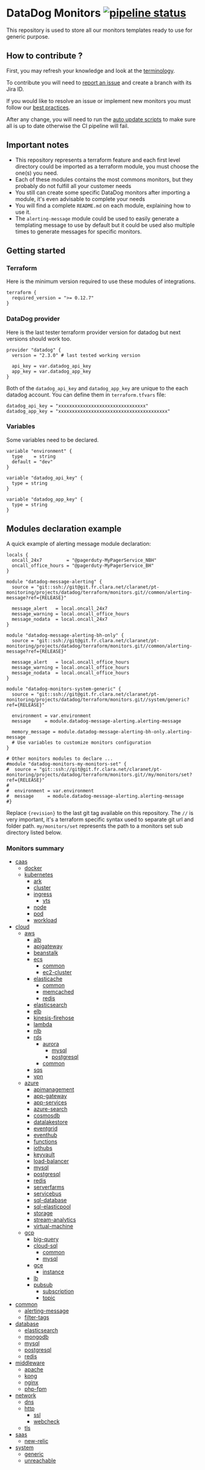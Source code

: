 # DataDog Monitors [![pipeline status](https://git.fr.clara.net/claranet/pt-monitoring/projects/datadog/terraform/monitors/badges/master/pipeline.svg)](https://git.fr.clara.net/claranet/pt-monitoring/projects/datadog/terraform/monitors/commits/master) #

This repository is used to store all our monitors templates ready to use for generic purpose.

## How to contribute ? ##

First, you may refresh your knowledge and look at the [terminology](https://confluence.fr.clara.net/display/DAT/Getting+started).

To contribute you will need to [report an issue](https://confluence.fr.clara.net/display/DAT/Project+and+Workflow) and create a branch with its Jira ID.

If you would like to resolve an issue or implement new monitors you must follow our [best practices](https://confluence.fr.clara.net/display/DAT/Templates+monitors).

After any change, you will need to run the [auto update scripts](https://git.fr.clara.net/claranet/pt-monitoring/projects/datadog/terraform/scripts/blob/master/README.md) to make sure all is up to date otherwise the CI pipeline will fail.

## Important notes ##

* This repository represents a terraform feature and each first level directory could be imported as a terraform module, you must choose the one(s) you need.
* Each of these modules contains the most commons monitors, but they probably do not fulfill all your customer needs
* You still can create some specific DataDog monitors after importing a module, it's even advisable to complete your needs
* You will find a complete `README.md` on each module, explaining how to use it.
* The `alerting-message` module could be used to easily generate a templating message to use by default but it could be used also multiple times to generate messages for specific monitors.

## Getting started ##

### Terraform ###

Here is the minimum version required to use these modules of integrations.

```
terraform {
  required_version = ">= 0.12.7"
}

```

### DataDog provider ###

Here is the last tester terraform provider version for datadog but next versions should work too.

```
provider "datadog" {
  version = "2.3.0" # last tested working version

  api_key = var.datadog_api_key
  app_key = var.datadog_app_key
}

```

Both of the `datadog_api_key` and `datadog_app_key` are unique to the each datadog account. You can define them in `terraform.tfvars` file:

```
datadog_api_key = "xxxxxxxxxxxxxxxxxxxxxxxxxxxxxxxx"
datadog_app_key = "xxxxxxxxxxxxxxxxxxxxxxxxxxxxxxxxxxxxxxxx"
```

### Variables ###

Some variables need to be declared.

```
variable "environment" {
  type    = string
  default = "dev"
}

variable "datadog_api_key" {
  type = string
}

variable "datadog_app_key" {
  type = string
}

```

## Modules declaration example ##

A quick example of alerting message module declaration:

```
locals {
  oncall_24x7         = "@pagerduty-MyPagerService_NBH"
  oncall_office_hours = "@pagerduty-MyPagerService_BH"
}

module "datadog-message-alerting" {
  source = "git::ssh://git@git.fr.clara.net/claranet/pt-monitoring/projects/datadog/terraform/monitors.git//common/alerting-message?ref={RELEASE}"

  message_alert   = local.oncall_24x7
  message_warning = local.oncall_office_hours
  message_nodata  = local.oncall_24x7
}

module "datadog-message-alerting-bh-only" {
  source = "git::ssh://git@git.fr.clara.net/claranet/pt-monitoring/projects/datadog/terraform/monitors.git//common/alerting-message?ref={RELEASE}"

  message_alert   = local.oncall_office_hours
  message_warning = local.oncall_office_hours
  message_nodata  = local.oncall_office_hours
}

module "datadog-monitors-system-generic" {
  source = "git::ssh://git@git.fr.clara.net/claranet/pt-monitoring/projects/datadog/terraform/monitors.git//system/generic?ref={RELEASE}"

  environment = var.environment
  message     = module.datadog-message-alerting.alerting-message

  memory_message = module.datadog-message-alerting-bh-only.alerting-message
  # Use variables to customize monitors configuration
}

# Other monitors modules to declare ...
#module "datadog-monitors-my-monitors-set" {
#  source = "git::ssh://git@git.fr.clara.net/claranet/pt-monitoring/projects/datadog/terraform/monitors.git//my/monitors/set?ref={RELEASE}"
#
#  environment = var.environment
#  message     = module.datadog-message-alerting.alerting-message
#}

```

Replace `{revision}` to the last git tag available on this repository.
The `//` is very important, it's a terraform specific syntax used to separate git url and folder path.
`my/monitors/set` represents the path to a monitors set sub directory listed below.

### Monitors summary ###

- [caas](https://git.fr.clara.net/claranet/pt-monitoring/projects/datadog/terraform/monitors/tree/master/caas/)
	- [docker](https://git.fr.clara.net/claranet/pt-monitoring/projects/datadog/terraform/monitors/tree/master/caas/docker/)
	- [kubernetes](https://git.fr.clara.net/claranet/pt-monitoring/projects/datadog/terraform/monitors/tree/master/caas/kubernetes/)
		- [ark](https://git.fr.clara.net/claranet/pt-monitoring/projects/datadog/terraform/monitors/tree/master/caas/kubernetes/ark/)
		- [cluster](https://git.fr.clara.net/claranet/pt-monitoring/projects/datadog/terraform/monitors/tree/master/caas/kubernetes/cluster/)
		- [ingress](https://git.fr.clara.net/claranet/pt-monitoring/projects/datadog/terraform/monitors/tree/master/caas/kubernetes/ingress/)
			- [vts](https://git.fr.clara.net/claranet/pt-monitoring/projects/datadog/terraform/monitors/tree/master/caas/kubernetes/ingress/vts/)
		- [node](https://git.fr.clara.net/claranet/pt-monitoring/projects/datadog/terraform/monitors/tree/master/caas/kubernetes/node/)
		- [pod](https://git.fr.clara.net/claranet/pt-monitoring/projects/datadog/terraform/monitors/tree/master/caas/kubernetes/pod/)
		- [workload](https://git.fr.clara.net/claranet/pt-monitoring/projects/datadog/terraform/monitors/tree/master/caas/kubernetes/workload/)
- [cloud](https://git.fr.clara.net/claranet/pt-monitoring/projects/datadog/terraform/monitors/tree/master/cloud/)
	- [aws](https://git.fr.clara.net/claranet/pt-monitoring/projects/datadog/terraform/monitors/tree/master/cloud/aws/)
		- [alb](https://git.fr.clara.net/claranet/pt-monitoring/projects/datadog/terraform/monitors/tree/master/cloud/aws/alb/)
		- [apigateway](https://git.fr.clara.net/claranet/pt-monitoring/projects/datadog/terraform/monitors/tree/master/cloud/aws/apigateway/)
		- [beanstalk](https://git.fr.clara.net/claranet/pt-monitoring/projects/datadog/terraform/monitors/tree/master/cloud/aws/beanstalk/)
		- [ecs](https://git.fr.clara.net/claranet/pt-monitoring/projects/datadog/terraform/monitors/tree/master/cloud/aws/ecs/)
			- [common](https://git.fr.clara.net/claranet/pt-monitoring/projects/datadog/terraform/monitors/tree/master/cloud/aws/ecs/common/)
			- [ec2-cluster](https://git.fr.clara.net/claranet/pt-monitoring/projects/datadog/terraform/monitors/tree/master/cloud/aws/ecs/ec2-cluster/)
		- [elasticache](https://git.fr.clara.net/claranet/pt-monitoring/projects/datadog/terraform/monitors/tree/master/cloud/aws/elasticache/)
			- [common](https://git.fr.clara.net/claranet/pt-monitoring/projects/datadog/terraform/monitors/tree/master/cloud/aws/elasticache/common/)
			- [memcached](https://git.fr.clara.net/claranet/pt-monitoring/projects/datadog/terraform/monitors/tree/master/cloud/aws/elasticache/memcached/)
			- [redis](https://git.fr.clara.net/claranet/pt-monitoring/projects/datadog/terraform/monitors/tree/master/cloud/aws/elasticache/redis/)
		- [elasticsearch](https://git.fr.clara.net/claranet/pt-monitoring/projects/datadog/terraform/monitors/tree/master/cloud/aws/elasticsearch/)
		- [elb](https://git.fr.clara.net/claranet/pt-monitoring/projects/datadog/terraform/monitors/tree/master/cloud/aws/elb/)
		- [kinesis-firehose](https://git.fr.clara.net/claranet/pt-monitoring/projects/datadog/terraform/monitors/tree/master/cloud/aws/kinesis-firehose/)
		- [lambda](https://git.fr.clara.net/claranet/pt-monitoring/projects/datadog/terraform/monitors/tree/master/cloud/aws/lambda/)
		- [nlb](https://git.fr.clara.net/claranet/pt-monitoring/projects/datadog/terraform/monitors/tree/master/cloud/aws/nlb/)
		- [rds](https://git.fr.clara.net/claranet/pt-monitoring/projects/datadog/terraform/monitors/tree/master/cloud/aws/rds/)
			- [aurora](https://git.fr.clara.net/claranet/pt-monitoring/projects/datadog/terraform/monitors/tree/master/cloud/aws/rds/aurora/)
				- [mysql](https://git.fr.clara.net/claranet/pt-monitoring/projects/datadog/terraform/monitors/tree/master/cloud/aws/rds/aurora/mysql/)
				- [postgresql](https://git.fr.clara.net/claranet/pt-monitoring/projects/datadog/terraform/monitors/tree/master/cloud/aws/rds/aurora/postgresql/)
			- [common](https://git.fr.clara.net/claranet/pt-monitoring/projects/datadog/terraform/monitors/tree/master/cloud/aws/rds/common/)
		- [sqs](https://git.fr.clara.net/claranet/pt-monitoring/projects/datadog/terraform/monitors/tree/master/cloud/aws/sqs/)
		- [vpn](https://git.fr.clara.net/claranet/pt-monitoring/projects/datadog/terraform/monitors/tree/master/cloud/aws/vpn/)
	- [azure](https://git.fr.clara.net/claranet/pt-monitoring/projects/datadog/terraform/monitors/tree/master/cloud/azure/)
		- [apimanagement](https://git.fr.clara.net/claranet/pt-monitoring/projects/datadog/terraform/monitors/tree/master/cloud/azure/apimanagement/)
		- [app-gateway](https://git.fr.clara.net/claranet/pt-monitoring/projects/datadog/terraform/monitors/tree/master/cloud/azure/app-gateway/)
		- [app-services](https://git.fr.clara.net/claranet/pt-monitoring/projects/datadog/terraform/monitors/tree/master/cloud/azure/app-services/)
		- [azure-search](https://git.fr.clara.net/claranet/pt-monitoring/projects/datadog/terraform/monitors/tree/master/cloud/azure/azure-search/)
		- [cosmosdb](https://git.fr.clara.net/claranet/pt-monitoring/projects/datadog/terraform/monitors/tree/master/cloud/azure/cosmosdb/)
		- [datalakestore](https://git.fr.clara.net/claranet/pt-monitoring/projects/datadog/terraform/monitors/tree/master/cloud/azure/datalakestore/)
		- [eventgrid](https://git.fr.clara.net/claranet/pt-monitoring/projects/datadog/terraform/monitors/tree/master/cloud/azure/eventgrid/)
		- [eventhub](https://git.fr.clara.net/claranet/pt-monitoring/projects/datadog/terraform/monitors/tree/master/cloud/azure/eventhub/)
		- [functions](https://git.fr.clara.net/claranet/pt-monitoring/projects/datadog/terraform/monitors/tree/master/cloud/azure/functions/)
		- [iothubs](https://git.fr.clara.net/claranet/pt-monitoring/projects/datadog/terraform/monitors/tree/master/cloud/azure/iothubs/)
		- [keyvault](https://git.fr.clara.net/claranet/pt-monitoring/projects/datadog/terraform/monitors/tree/master/cloud/azure/keyvault/)
		- [load-balancer](https://git.fr.clara.net/claranet/pt-monitoring/projects/datadog/terraform/monitors/tree/master/cloud/azure/load-balancer/)
		- [mysql](https://git.fr.clara.net/claranet/pt-monitoring/projects/datadog/terraform/monitors/tree/master/cloud/azure/mysql/)
		- [postgresql](https://git.fr.clara.net/claranet/pt-monitoring/projects/datadog/terraform/monitors/tree/master/cloud/azure/postgresql/)
		- [redis](https://git.fr.clara.net/claranet/pt-monitoring/projects/datadog/terraform/monitors/tree/master/cloud/azure/redis/)
		- [serverfarms](https://git.fr.clara.net/claranet/pt-monitoring/projects/datadog/terraform/monitors/tree/master/cloud/azure/serverfarms/)
		- [servicebus](https://git.fr.clara.net/claranet/pt-monitoring/projects/datadog/terraform/monitors/tree/master/cloud/azure/servicebus/)
		- [sql-database](https://git.fr.clara.net/claranet/pt-monitoring/projects/datadog/terraform/monitors/tree/master/cloud/azure/sql-database/)
		- [sql-elasticpool](https://git.fr.clara.net/claranet/pt-monitoring/projects/datadog/terraform/monitors/tree/master/cloud/azure/sql-elasticpool/)
		- [storage](https://git.fr.clara.net/claranet/pt-monitoring/projects/datadog/terraform/monitors/tree/master/cloud/azure/storage/)
		- [stream-analytics](https://git.fr.clara.net/claranet/pt-monitoring/projects/datadog/terraform/monitors/tree/master/cloud/azure/stream-analytics/)
		- [virtual-machine](https://git.fr.clara.net/claranet/pt-monitoring/projects/datadog/terraform/monitors/tree/master/cloud/azure/virtual-machine/)
	- [gcp](https://git.fr.clara.net/claranet/pt-monitoring/projects/datadog/terraform/monitors/tree/master/cloud/gcp/)
		- [big-query](https://git.fr.clara.net/claranet/pt-monitoring/projects/datadog/terraform/monitors/tree/master/cloud/gcp/big-query/)
		- [cloud-sql](https://git.fr.clara.net/claranet/pt-monitoring/projects/datadog/terraform/monitors/tree/master/cloud/gcp/cloud-sql/)
			- [common](https://git.fr.clara.net/claranet/pt-monitoring/projects/datadog/terraform/monitors/tree/master/cloud/gcp/cloud-sql/common/)
			- [mysql](https://git.fr.clara.net/claranet/pt-monitoring/projects/datadog/terraform/monitors/tree/master/cloud/gcp/cloud-sql/mysql/)
		- [gce](https://git.fr.clara.net/claranet/pt-monitoring/projects/datadog/terraform/monitors/tree/master/cloud/gcp/gce/)
			- [instance](https://git.fr.clara.net/claranet/pt-monitoring/projects/datadog/terraform/monitors/tree/master/cloud/gcp/gce/instance/)
		- [lb](https://git.fr.clara.net/claranet/pt-monitoring/projects/datadog/terraform/monitors/tree/master/cloud/gcp/lb/)
		- [pubsub](https://git.fr.clara.net/claranet/pt-monitoring/projects/datadog/terraform/monitors/tree/master/cloud/gcp/pubsub/)
			- [subscription](https://git.fr.clara.net/claranet/pt-monitoring/projects/datadog/terraform/monitors/tree/master/cloud/gcp/pubsub/subscription/)
			- [topic](https://git.fr.clara.net/claranet/pt-monitoring/projects/datadog/terraform/monitors/tree/master/cloud/gcp/pubsub/topic/)
- [common](https://git.fr.clara.net/claranet/pt-monitoring/projects/datadog/terraform/monitors/tree/master/common/)
	- [alerting-message](https://git.fr.clara.net/claranet/pt-monitoring/projects/datadog/terraform/monitors/tree/master/common/alerting-message/)
	- [filter-tags](https://git.fr.clara.net/claranet/pt-monitoring/projects/datadog/terraform/monitors/tree/master/common/filter-tags/)
- [database](https://git.fr.clara.net/claranet/pt-monitoring/projects/datadog/terraform/monitors/tree/master/database/)
	- [elasticsearch](https://git.fr.clara.net/claranet/pt-monitoring/projects/datadog/terraform/monitors/tree/master/database/elasticsearch/)
	- [mongodb](https://git.fr.clara.net/claranet/pt-monitoring/projects/datadog/terraform/monitors/tree/master/database/mongodb/)
	- [mysql](https://git.fr.clara.net/claranet/pt-monitoring/projects/datadog/terraform/monitors/tree/master/database/mysql/)
	- [postgresql](https://git.fr.clara.net/claranet/pt-monitoring/projects/datadog/terraform/monitors/tree/master/database/postgresql/)
	- [redis](https://git.fr.clara.net/claranet/pt-monitoring/projects/datadog/terraform/monitors/tree/master/database/redis/)
- [middleware](https://git.fr.clara.net/claranet/pt-monitoring/projects/datadog/terraform/monitors/tree/master/middleware/)
	- [apache](https://git.fr.clara.net/claranet/pt-monitoring/projects/datadog/terraform/monitors/tree/master/middleware/apache/)
	- [kong](https://git.fr.clara.net/claranet/pt-monitoring/projects/datadog/terraform/monitors/tree/master/middleware/kong/)
	- [nginx](https://git.fr.clara.net/claranet/pt-monitoring/projects/datadog/terraform/monitors/tree/master/middleware/nginx/)
	- [php-fpm](https://git.fr.clara.net/claranet/pt-monitoring/projects/datadog/terraform/monitors/tree/master/middleware/php-fpm/)
- [network](https://git.fr.clara.net/claranet/pt-monitoring/projects/datadog/terraform/monitors/tree/master/network/)
	- [dns](https://git.fr.clara.net/claranet/pt-monitoring/projects/datadog/terraform/monitors/tree/master/network/dns/)
	- [http](https://git.fr.clara.net/claranet/pt-monitoring/projects/datadog/terraform/monitors/tree/master/network/http/)
		- [ssl](https://git.fr.clara.net/claranet/pt-monitoring/projects/datadog/terraform/monitors/tree/master/network/http/ssl/)
		- [webcheck](https://git.fr.clara.net/claranet/pt-monitoring/projects/datadog/terraform/monitors/tree/master/network/http/webcheck/)
	- [tls](https://git.fr.clara.net/claranet/pt-monitoring/projects/datadog/terraform/monitors/tree/master/network/tls/)
- [saas](https://git.fr.clara.net/claranet/pt-monitoring/projects/datadog/terraform/monitors/tree/master/saas/)
	- [new-relic](https://git.fr.clara.net/claranet/pt-monitoring/projects/datadog/terraform/monitors/tree/master/saas/new-relic/)
- [system](https://git.fr.clara.net/claranet/pt-monitoring/projects/datadog/terraform/monitors/tree/master/system/)
	- [generic](https://git.fr.clara.net/claranet/pt-monitoring/projects/datadog/terraform/monitors/tree/master/system/generic/)
	- [unreachable](https://git.fr.clara.net/claranet/pt-monitoring/projects/datadog/terraform/monitors/tree/master/system/unreachable/)
